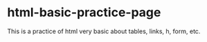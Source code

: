 # html-basic-practice-page
This is a practice of html very basic about tables, links, h, form, etc. 
